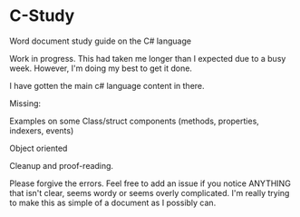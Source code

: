 # C-Study
Word document study guide on the C# language

Work in progress.  This had taken me longer than I expected due to a busy week.  However, I'm doing my best to get it done.

I have gotten the main c# language content in there.

Missing:

Examples on some Class/struct components (methods, properties, indexers, events)

Object oriented

Cleanup and proof-reading.

Please forgive the errors.
Feel free to add an issue if you notice ANYTHING that isn't clear, seems wordy or seems overly complicated.  I'm really trying to make this as simple of a document as I possibly can.
